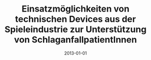---
abstract: ''
authors:
- René Baranyi
- Nadja Lederer
- Rainer Willinger
- Dennis Matthias Binder
- Thomas Grechenig
date: '2013-01-01'
featured: false
publication_types:
- '2'
publishDate: '2013-01-01'
title: Einsatzmöglichkeiten von technischen Devices aus der Spieleindustrie zur Unterstützung
  von SchlaganfallpatientInnen
url_pdf: ''
---